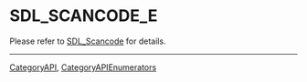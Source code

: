 # SDL_SCANCODE_E

Please refer to [SDL_Scancode](SDL_Scancode) for details.

----
[CategoryAPI](CategoryAPI), [CategoryAPIEnumerators](CategoryAPIEnumerators)

